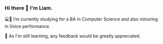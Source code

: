 ### Hi there 👋 I'm Liam.

💻🎤 I’m currently studying for a BA in Computer Science and also minoring in Voice performance.

🧠 As I'm still learning, any feedback would be greatly appreciated.



<!--
Here are some ideas to get you started:

- 🔭 I’m currently working on ...
- 
- 👯 I’m looking to collaborate on ...
- 🤔 I’m looking for help with ...
- 💬 Ask me about ...
- 📫 How to reach me: ...
- 😄 Pronouns: ...
- ⚡ Fun fact: ...
-->
